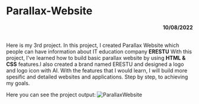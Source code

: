 # Parallax-Website

<div align="right"><b>10/08/2022</b></div><br>

Here is my 3rd project. In this project, I created Parallax Website which people can have information about IT education company **ERESTU** 
With this project, I've learned how to build basic parallax website by using **HTML & CSS** features.I also created a brand named ERESTU and designed a logo and logo icon with AI. With the features that I would learn, I will build more spesific and detailed websites and applications. Step by step, to achieving my goals.

Here you can see the project output:
![ParallaxWebsite](https://github.com/EresuLT/Frontend_Projects/blob/main/Parallax-Website/img/parallax-website.gif)
